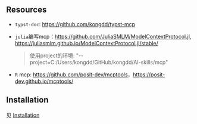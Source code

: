 ## Resources

- `typst-doc`: <https://github.com/kongdd/typst-mcp>

- `julia`编写mcp：<https://github.com/JuliaSMLM/ModelContextProtocol.jl>, <https://juliasmlm.github.io/ModelContextProtocol.jl/stable/>
  > 使用project的环境: "--project=C:/Users/kongdd/GitHub/kongdd/AI-skills/mcp"

- `R` mcp: <https://github.com/posit-dev/mcptools>，<https://posit-dev.github.io/mcptools/>


## Installation

见 [Installation](./Installation.md)
